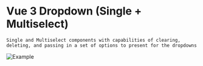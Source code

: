 # Vue 3 Dropdown (Single + Multiselect)

```
Single and Multiselect components with capabilities of clearing, deleting, and passing in a set of options to present for the dropdowns
```

![Example](https://prnt.sc/sJzGfeGzbRNN)
